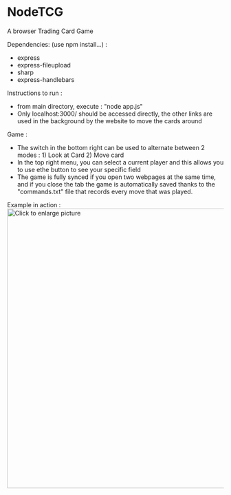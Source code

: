 # NodeTCG
A browser Trading Card Game

Dependencies: (use npm install...) :
- express
- express-fileupload
- sharp
- express-handlebars

Instructions to run :
- from main directory, execute : "node app.js"
- Only localhost:3000/ should be accessed directly, the other links are used in the background by the website to move the cards around

Game :
- The switch in the bottom right can be used to alternate between 2 modes : 1) Look at Card 2) Move card
- In the top right menu, you can select a current player and this allows you to use ethe button to see your specific field
- The game is fully synced if you open two webpages at the same time, and if you close the tab the game is automatically saved thanks to the "commands.txt" file that records every move that was played.

Example in action :
<a href="https://drive.google.com/uc?export=view&id=15SpGc86eiNiitlStQItwmAVwaaGBqRD5"><img src="https://drive.google.com/uc?export=view&id=15SpGc86eiNiitlStQItwmAVwaaGBqRD5" style="width: 650px; max-width: 100%; height: auto" title="Click to enlarge picture" />

